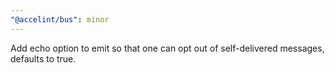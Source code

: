 ```yaml
---
"@accelint/bus": minor
---
```


Add echo option to emit so that one can opt out of self-delivered messages, defaults to true.
